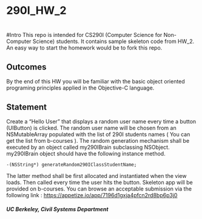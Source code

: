 # 290I_HW_2
# 


#Intro
This repo is intended for CS290I (Computer Science for Non-Computer Science) students. It contains sample skeleton code from HW_2. An easy way to start the homework would be to fork this repo. 

## Outcomes
By the end of this HW you will be familiar with the basic object oriented programing principles applied in the Objective-C language.
## Statement

Create a “Hello User” that displays a random user name every time a button (UIButton) is clicked. The random user name will be chosen from an NSMutableArray populated with the list of 290I students names ( You can get the list from b-courses ). The random generation mechanism shall be executed by an object called my290IBrain subclassing NSObject. my290IBrain object should have the following instance method. 
```
-(NSString*) generateRandom290IClassStudentName;
```
The latter method shall be first allocated and instantiated when the view loads. Then called every time the user hits the button.
Skeleton app will be provided on b-courses.
You can browse an acceptable submission via the following link :
https://appetize.io/app/7196d1gxja4pfcn2rd8bp6p3j0


##### UC Berkeley, Civil Systems Department
